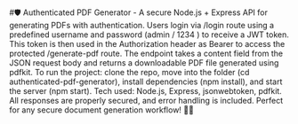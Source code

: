  #🛡️ Authenticated PDF Generator - A secure Node.js + Express API for generating PDFs with authentication. Users login via /login route using a predefined username and password (admin / 1234 ) to receive a JWT token. This token is then used in the Authorization header as Bearer <token> to access the protected /generate-pdf route. The endpoint takes a content field from the JSON request body and returns a downloadable PDF file generated using pdfkit. To run the project: clone the repo, move into the folder (cd authenticated-pdf-generator), install dependencies (npm install), and start the server (npm start). Tech used: Node.js, Express, jsonwebtoken, pdfkit. All responses are properly secured, and error handling is included. Perfect for any secure document generation workflow! 🔐📄
